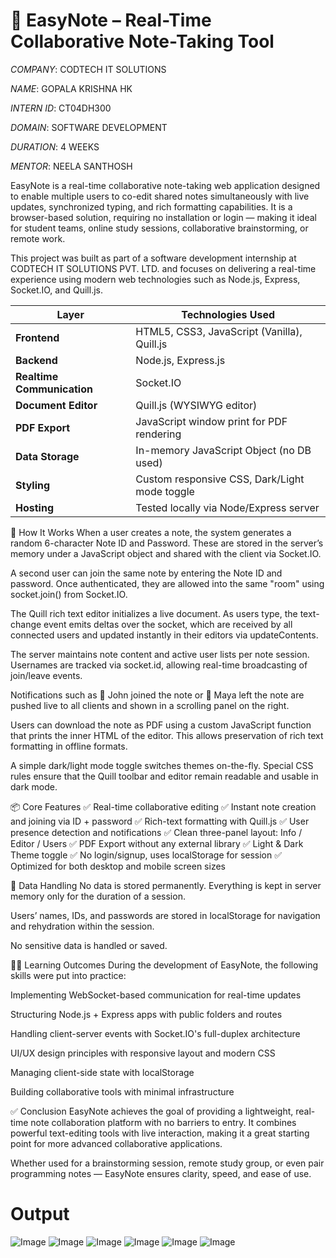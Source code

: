 # 📝 EasyNote – Real-Time Collaborative Note-Taking Tool

*COMPANY*: CODTECH IT SOLUTIONS

*NAME*: GOPALA KRISHNA HK

*INTERN ID*: CT04DH300

*DOMAIN*: SOFTWARE DEVELOPMENT

*DURATION*: 4 WEEKS

*MENTOR*: NEELA SANTHOSH



EasyNote is a real-time collaborative note-taking web application designed to enable multiple users to co-edit shared notes simultaneously with live updates, synchronized typing, and rich formatting capabilities. It is a browser-based solution, requiring no installation or login — making it ideal for student teams, online study sessions, collaborative brainstorming, or remote work.

This project was built as part of a software development internship at CODTECH IT SOLUTIONS PVT. LTD. and focuses on delivering a real-time experience using modern web technologies such as Node.js, Express, Socket.IO, and Quill.js.

| Layer                      | Technologies Used                             |
| -------------------------- | --------------------------------------------- |
| **Frontend**               | HTML5, CSS3, JavaScript (Vanilla), Quill.js   |
| **Backend**                | Node.js, Express.js                           |
| **Realtime Communication** | Socket.IO                                     |
| **Document Editor**        | Quill.js (WYSIWYG editor)                     |
| **PDF Export**             | JavaScript window print for PDF rendering     |
| **Data Storage**           | In-memory JavaScript Object (no DB used)      |
| **Styling**                | Custom responsive CSS, Dark/Light mode toggle |
| **Hosting**                | Tested locally via Node/Express server        |

🔧 How It Works
When a user creates a note, the system generates a random 6-character Note ID and Password. These are stored in the server’s memory under a JavaScript object and shared with the client via Socket.IO.

A second user can join the same note by entering the Note ID and password. Once authenticated, they are allowed into the same "room" using socket.join() from Socket.IO.

The Quill rich text editor initializes a live document. As users type, the text-change event emits deltas over the socket, which are received by all connected users and updated instantly in their editors via updateContents.

The server maintains note content and active user lists per note session. Usernames are tracked via socket.id, allowing real-time broadcasting of join/leave events.

Notifications such as 🔔 John joined the note or 🚪 Maya left the note are pushed live to all clients and shown in a scrolling panel on the right.

Users can download the note as PDF using a custom JavaScript function that prints the inner HTML of the editor. This allows preservation of rich text formatting in offline formats.

A simple dark/light mode toggle switches themes on-the-fly. Special CSS rules ensure that the Quill toolbar and editor remain readable and usable in dark mode.

📦 Core Features
✅ Real-time collaborative editing
✅ Instant note creation and joining via ID + password
✅ Rich-text formatting with Quill.js
✅ User presence detection and notifications
✅ Clean three-panel layout: Info / Editor / Users
✅ PDF Export without any external library
✅ Light & Dark Theme toggle
✅ No login/signup, uses localStorage for session
✅ Optimized for both desktop and mobile screen sizes

🔐 Data Handling
No data is stored permanently. Everything is kept in server memory only for the duration of a session.

Users’ names, IDs, and passwords are stored in localStorage for navigation and rehydration within the session.

No sensitive data is handled or saved.

👨‍💻 Learning Outcomes
During the development of EasyNote, the following skills were put into practice:

Implementing WebSocket-based communication for real-time updates

Structuring Node.js + Express apps with public folders and routes

Handling client-server events with Socket.IO's full-duplex architecture

UI/UX design principles with responsive layout and modern CSS

Managing client-side state with localStorage

Building collaborative tools with minimal infrastructure

✅ Conclusion
EasyNote achieves the goal of providing a lightweight, real-time note collaboration platform with no barriers to entry. It combines powerful text-editing tools with live interaction, making it a great starting point for more advanced collaborative applications.

Whether used for a brainstorming session, remote study group, or even pair programming notes — EasyNote ensures clarity, speed, and ease of use.

# Output

![Image](https://github.com/user-attachments/assets/269b88a3-3408-436f-8f87-286b46f90679)
![Image](https://github.com/user-attachments/assets/f945239a-8528-4ca6-8b06-b9409ac46014)
![Image](https://github.com/user-attachments/assets/29925c62-dddb-4309-b483-bb871670e846)
![Image](https://github.com/user-attachments/assets/d271130a-f690-4267-9181-d104c13936ac)
![Image](https://github.com/user-attachments/assets/b5762b4e-6e10-4948-ad6c-ce5b7e605d53)
![Image](https://github.com/user-attachments/assets/09efc948-788d-48f4-a94b-e63c59b5244d)
